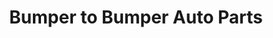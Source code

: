 ---
title: "Bumper to Bumper Auto Parts"
url: /evanston/bumper-to-bumper-auto-parts/
shop: car parts
---